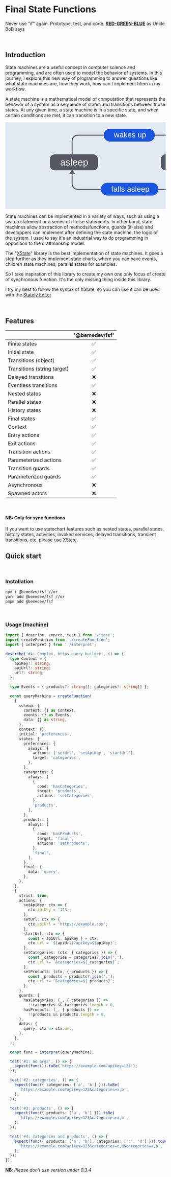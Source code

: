 # **Final State Functions**

Never use "if" again. Prototype, test, and code.
**<u>[RED-GREEN-BLUE](https://blog.cleancoder.com/uncle-bob/2014/12/17/TheCyclesOfTDD.html)</u>**
as Uncle BoB says

<br/>

## Introduction

State machines are a useful concept in computer science and programming,
and are often used to model the behavior of systems. In this journey, I
explore this new way of programming to answer questions like what state
machines are, how they work, how can I implement htem in my workflow.

A state machine is a mathematical model of computation that represents the
behavior of a system as a sequence of states and transitions between those
states. At any given time, a state machine is in a specific state, and when
certain conditions are met, it can transition to a new state.

<svg xmlns="http://www.w3.org/2000/svg" width="780" height="420"><style>@font-face{font-family:"TTCommons";src:url("https://stately.ai/assets/ttcommons.woff2")
format("woff2")}text{font-family:"TTCommons",Arial,sans-serif;font-variation-settings:'wght'
450}</style><g fill="none" fill-rule="evenodd"><path fill="#E3E9F3" d="M0 0h780v479H0z"/><path d="M210 100V60c.064-13.334 6.73-20 20-20h315c13.333.385 20 7.052 20 20v39.667M210 150v39.666c.064 13.334 6.73 20 20 20h315c13.333-.385 20-7.052 20-20V150" stroke="#555762" stroke-width="3"/><g transform="translate(488.869 99.667)"><rect fill="#555762" x=".131" y=".333" width="151.19" height="50" rx="15"/><text font-family="TTCommons, Arial, sans-serif" font-size="30" font-weight="400" fill="#FFF"><tspan x="34.326" y="35">awake</tspan></text></g><g transform="translate(139.869 99.667)"><rect fill="#555762" x=".131" y=".333" width="151.19" height="50" rx="15"/><text font-family="TTCommons, Arial, sans-serif" font-size="30" font-weight="400" fill="#FFF"><tspan x="32.451" y="35">asleep</tspan></text></g><path d="M565.806 399.558c-.569 0-1.142-.005-1.726-.013-36.864-.511-66.08-14.938-66.08-19.88 0-4.944 8.996-6.215 36.75-6.215 27.748 0 53.117 10.267 57.735 12.618 9.524 4.847-.235 13.49-26.679 13.49" fill-opacity=".25" fill="#000"/><path d="M525.843 324.28c3.503 2.453-4.335 3.511-6.324 2.696-7.792-3.204-15.979-14.333-18.656-22.414-.572-1.727-.777-4.108.767-4.941 1.51-.816 3.297.582 4.297 2.012 6.263 8.948 12.87 17.713 19.916 22.648" fill="#CBCCD0"/><path d="M538.527 368.773c1.902 4.476 4.66 10.642 9.202 13 2.79 1.448 6.171.82 8.295-1.158.603-.56 1.128-1.237 1.37-2.055.24-.818.165-1.795-.343-2.554-.685-1.023-1.965-1.441-2.77-2.373-1.772-2.05-1.263-7.14-1.132-9.527.2-3.636.823-7.19 1.398-10.74.378-2.33.73-4.687.612-7.096-.267-5.397-2.924-10.693-6.502-14.973-4.277-5.113-14.554-10.735-18.821-3.722-1.867 3.068-.492 7.424.216 10.887.979 4.792 1.984 9.585 3.207 14.342 1.39 5.408 3.06 10.778 5.268 15.97" fill="#ABADB3"/><path d="M585.593 336.39a11.598 11.598 0 00-1.557 3.57c-.756 3.053-.563 6.19-.84 9.297-.74 8.329-4.775 14.007-5.488 14.66-2.87 2.626-4.754-2.354-8.073-.633-4.274 2.216-3.022 12.713 7.37 13.309 7.683.441 14.631-10.445 17.276-17.2 2.506-6.4 3.814-16.125 2.262-22.543-.695-2.881-3.087-4.533-6.522-3.773-1.856.41-3.357 1.697-4.428 3.313" fill="#FFFFFE"/><path d="M594.669 344.468c2.079-3.827 2.629-9.188.462-13.226-1.026-1.91-2.552-3.372-4.117-4.66-5.937-4.89-13.71-6.08-21.127-6.79-7.526-.722-16.02-2.124-23.52-3.203-13.155-1.893-25.717 2.685-27.213 5.308-2.29 4.017 1.785 10.305 1.351 14.795-.545 5.647-1.347 12.637 5.364 14.749 2.753.866 5.708.73 8.57 1.116 2.792.377 5.397 1.31 8.062 2.171 2.332.752 4.803.601 7.132 1.412 7.081 2.464 17.037 2.862 24.592 2.237 12-.993 16.055-5.829 20.444-13.909M568.277 361.891c-2.053.776-3.556 2.715-4.042 4.85-.13.574-.195 1.17-.116 1.753.164 1.208.956 2.287 2 2.92 1.045.633 2.317.84 3.531.705 2.046-.23 3.978-1.47 4.932-3.288.87-1.658 1.04-4.403-.45-5.773-1.54-1.417-3.898-1.906-5.855-1.167" fill="#FFFFFE"/><path d="M552.178 352.895c-5.04-1.13-9.96-2.772-15.032-3.745-4.9-.941-10.248-1.098-15.22-.388.87 1.166 2.123 2.106 3.943 2.679 2.753.867 5.708.73 8.57 1.116 2.792.378 5.397 1.31 8.062 2.171 2.332.752 4.803.601 7.132 1.412 7.081 2.464 17.037 2.862 24.592 2.237 7.725-.639 12.155-2.873 15.505-6.539a76.674 76.674 0 01-37.552 1.057" fill="#CBCCD0"/><path d="M558.052 340.12s.924 18.39 11.97 48.092l-12.766 4.106s-16.605-34.1-16.878-61.326l17.674 9.128" fill="#FFFFFE"/><path d="M576.464 389.024c1.94 5.617-3.182 7.6-8.604 8.471-6.99 1.123-9.279-.694-10.686-4.128-1.401-3.427 1.775-7.182 7.102-8.383 5.327-1.199 10.987.556 12.188 4.04M499.284 375.5c.859 1.847 2.204 3.595 6.766 3.269 4.028-.289 4.5-2.477 3.717-4.237-.368-.827-.897-.848-.978-2.282-.457-8.084-.467-9.983 3.737-13.676 1.21-1.063 3.595-.176 5.15-.147 4.622.09 9.066-2.867 11.744-6.816 3-4.423 4.832-9.917 5.5-15.27.569-4.556-.04-10.187-2.438-13.727-2.607-3.85-8.648-3.67-12.377-1.759-3.342 1.714-6.256 4.596-8.724 7.843-13.378 17.601-12.906 45.064-12.097 46.802" fill="#FFFFFE"/><path d="M551.833 316.401c-1.163 3.166-1.239 8.743-.055 11.85 1.126 2.958 3.272 5.552 5.239 7.406 4.348 4.102 9.773 5.96 14.988 6.32 7.644.53 15.597.47 21.832-6.188 3.11-3.324 5.732-6.742 6.285-12.355 1.451-14.73-8.676-18.05-17.317-20.183-8.137-2.005-20.627-3.445-26.746 5.99-1.317 2.03-3.324 4.709-4.226 7.16" fill="#F26200"/><path d="M542.692 277.8c1.549-12.199 17.777-17.84 28.265-20.267 1.886-.436 4.147-.713 6.624-.833 2.467-.242 4.743-.3 6.675-.143 10.729.87 27.606 4.083 30.918 15.926 2.644 9.449-.957 19.755-4.2 29.64-1.48 4.515-3.041 9.074-3.156 13.348-.344 12.693-11.272 21.046-23.1 21.155-11.827.109-24.366-6.143-28.071-17.622-1.312-4.07-3.35-8.243-5.473-12.493-4.651-9.306-9.716-18.977-8.482-28.71" fill="#FFFFFE"/><path d="M556.093 317.391c-1.297-3.556-3.075-7.188-4.92-10.88-4.65-9.306-9.715-18.977-8.48-28.71.631-4.98 3.71-8.866 7.843-11.887 7.256 5.854 17.846 5.089 24.834 11.929 8.217 8.044 5.428 21.632-2.94 28.232-2.785 2.2-6.31 2.74-9.257 4.627-2.606 1.67-4.766 4.491-7.08 6.69" fill="#C17358"/><path d="M557.01 292.066c.339 4.61 2.724 8.19 5.329 8 2.605-.192 4.443-4.083 4.104-8.692-.338-4.609-2.723-8.19-5.329-8-2.605.192-4.441 4.083-4.104 8.692M593.66 289.377c.338 4.609 2.724 8.19 5.328 8 2.606-.191 4.444-4.083 4.105-8.692-.338-4.609-2.724-8.19-5.33-8-2.604.192-4.442 4.083-4.104 8.692" fill="#0F0F0D"/><path d="M631.16 271.829c-.136 4.428-1.948 7.951-7 7.833-7.922-.188-28.77-15.105-30.646-16.519-2.36-1.78-4.787-3.718-2.773-7.134 2.283-3.867 8.819-5.745 12.856-7.046 17.16-5.532 28.08 5.925 27.563 22.866M526.783 279.487c.783 4.361 3.089 7.583 8.07 6.728 7.81-1.342 26.257-19.143 27.906-20.815 2.075-2.106 4.19-4.377 1.7-7.463-2.82-3.492-9.56-4.396-13.748-5.094-17.782-2.967-26.914 9.96-23.928 26.644" fill="#9A7560"/><path d="M588.933 326.682c-.313.123-.592.51-.871.653-.967.496-2.255.635-3.324.662a10.11 10.11 0 01-3.353-.48c-.426-.14-2.63-.862-2.682-1.37.286 2.72 2.297 5.107 4.828 6.147 2.53 1.04 5.479.818 7.98-.29 2.501-1.11 4.576-3.045 6.157-5.279-.698.985-3.74 1.11-4.805 1.072-.734-.027-1.65-.086-2.338-.362-.427-.171-.944-.797-1.413-.79l-.179.037" fill="#AC3C4A"/><path d="M582.894 309.827c1.385-1.025 3.827-1.673 6.418-1.834h.01l.012-.001c2.587-.22 5.095.066 6.617.877 7.243 3.872 1.194 10.783-5.687 11.815v.002h-.008l-.011.001v-.002c-6.958-.016-13.953-5.97-7.351-10.858" fill="#4D3422"/><path d="M589.728 327.89c.517.063.99-.333 1.057-.883l1.069-8.744c.067-.551-.297-1.049-.814-1.113-.518-.063-.99.333-1.059.883l-1.068 8.746c-.067.55.297 1.048.815 1.11" fill="#4D3422"/><path d="M578.052 324.547c.423-.317 1.014-.205 1.315.252.855 1.292 3.592 2.54 4.95 2.72 1.967.258 3.419-.37 4.94-1.41l-.006-.083.077.036.069-.045.005.08c1.657.809 3.185 1.217 5.092.675 1.319-.375 3.844-2.01 4.501-3.413.232-.496.798-.693 1.264-.442.467.252.657.856.426 1.35-1.015 2.171-4.193 4.021-5.687 4.446-.58.165-1.13.261-1.654.3-1.447.106-2.7-.229-3.852-.707-1.07.641-2.26 1.155-3.708 1.262a8.128 8.128 0 01-1.681-.055c-1.54-.202-4.954-1.568-6.274-3.568-.301-.456-.202-1.082.223-1.398" fill="#4D3422"/><g><path d="M215.62 400c-34.069 0-61.68-5.939-61.68-13.268 0-3.345 5.76-6.398 15.246-8.731-.459-.653-.698-1.32-.698-2 0-7.333 27.61-13.272 61.68-13.272 34.06 0 61.671 5.94 61.671 13.272 0 3.343-5.76 6.395-15.246 8.729.459.653.699 1.321.699 2.002 0 7.33-27.612 13.268-61.671 13.268z" fill-opacity=".25" fill="#000"/><path d="M250.94 346.857c-3.968-.46 1.986-5.455 3.982-5.726 7.822-1.049 19.513 4.99 25.32 11.054 1.241 1.295 2.473 3.382 1.58 4.94-.875 1.526-2.964 1.156-4.424.354-9.136-5.022-18.473-9.696-26.458-10.622" fill="#CBCCD0"/><path d="M194.348 336.5c.193-.243.39-.483.59-.723 7.758-9.294 18.395-13.71 29.647-12.487 10.835 1.177 29.223 8.438 39.845 23.07 8.443 11.63-8.067 34.474-19.31 39.426-4.809 2.12-10.041 2.53-15.18 2.917l-13.215.995c-9.9.746-21.553.636-27.413-8.323-2.14-3.275-3.153-7.35-3.507-11.415-1.125-12.955.812-23.792 8.543-33.46" fill="#FFFFFE"/><path d="M261.08 343.145c6 5.267 4.529 9.806 14.937 16.842 2.868 1.94 7.074 3.734 9.868 5.95 3.847 3.05 4.554 5.305 4.62 9.052.096 5.533-6.747 5.25-8.436 4.14-9.515-6.255-21.167-.73-31.723-4.92-2.212-.876-4.412-1.875-6.358-3.409-3.619-2.853-6.129-7.4-7.817-12.222-.611-1.748-1.134-3.578-1.202-5.484-.173-4.852 3.324-13.72 7.4-15.598 6.166-2.84 13.845 1.378 18.711 5.65" fill="#FFFFFE"/><path d="M239.564 388.94c-6.216.72-23.674 3.457-25.565-6.786-.86-4.664.352-10.839 1.252-15.426a84.435 84.435 0 012.866-10.785c1.87-5.529 5.256-5.61 10.313-7.17 6.537-2.015 28.62 27.42 24.173 30.296-4.447 2.877-7.955 9.282-13.039 9.87" fill="#ABADB3"/><path d="M249.756 352.96c-5.509 5.022-13.567 5.022-13.585 5.618-.148 5.202 4.198 9.369 7.817 12.222 1.946 1.534 4.146 2.533 6.358 3.409 6.939 2.754 14.35 1.31 21.319 1.775-5.999-3.562-18.58-10.899-21.909-23.024" fill="#ABADB3"/><path d="M251.228 387.847c1.053-2.127 1.215-4.824.196-6.945-.817-1.7-2.518-3.376-4.128-4.078-1.78-.778-3.84.055-5.78-.055-3.425-.192-7.573-.247-10.93-1.018-4.094-.939-7.434-3.404-11.291-5.13-4.877-2.183-10.342-3.026-15.279-.906-3.92 1.684-9.448 7.257-7.33 12.376 1.96 4.74 8.024 7.215 12.051 8.096 6.042 1.322 12.48 1.244 18.616 1.451a390.8 390.8 0 0012.294.226c3.79.01 7.883.937 10.75-2.696.32-.404.597-.849.831-1.321" fill="#FFFFFE"/><path d="M251.424 380.902c-.817-1.7-2.518-3.376-4.128-4.078-1.78-.778-3.84.054-5.78-.054-.873-.05-1.793-.09-2.735-.135 2.205 1.33 3.905 3.858 3.82 5.994-.294 7.37-5.512 8.514-6.13 9.201 1.058.013 2.117.031 3.176.034 3.79.01 7.883.937 10.75-2.696.32-.404.597-.848.831-1.321 1.053-2.127 1.215-4.824.196-6.945" fill="#ABADB3"/><path d="M222.453 383.052c3.499-3.929 5.81-9.148 6.623-14.624.21-1.412.322-2.866.068-4.263-.255-1.397-.917-2.743-1.985-3.502-.89-.631-1.98-.809-3.035-.79-2.484.042-4.888 1.087-7.065 2.458-4.612 2.904-8.399 7.274-11.516 12.085-1.801 2.78-6.626 10.466-3.34 13.665.374.362.838.582 1.294.795l2.09.976c2.623 1.225 6.149.063 8.776-1.009 3.024-1.234 5.807-3.229 8.09-5.791" fill="#CBCCD0"/><path d="M262.577 390.357c3.642 1.327 8.196 1.852 10.69-1.154 1.695-2.045 1.993-5.243 1.118-7.84-.874-2.596-2.886-4.122-5.016-5.512-2.264-1.477-4.884-2.29-7.293-3.526-7.313-3.753-29.259-29.707-34.384-30.888-4.07-.936-11.253.394-11.776 5.9-.484 5.098 6.535 12.558 9.537 15.686 5.463 5.691 11.824 9.4 17.945 13.92 5.417 3.996 10.447 8.922 16.303 12.12.832.453 1.815.908 2.876 1.294" fill="#FFFFFE"/><path d="M184.208 375.639c2.962 3.117 9.069 6.581 13.024 7.255 3.766.643 7.59.019 10.52-.872 6.479-1.968 12.004-5.015 14.753-10.143 4.033-7.518 6.525-17.095 2.006-27.532-2.257-5.21-4.838-9.974-10.77-13.95-15.566-10.435-23.791-2.07-30.039 5.496-5.879 7.125-13.101 19.057-5.473 31.063 1.642 2.585 3.687 6.27 5.98 8.683" fill="#F26200"/><path d="M154.559 386.013c-4.941-3.939-8.483-10.017-9.61-19.456-1.627-13.607 1.417-28.206 9.38-38.702 7.964-10.495 21.038-16.228 32.871-13.063 7.137 1.907 13.379 6.735 18.843 12.221 7.467 7.498 14.012 16.869 15.953 27.965 4.19 23.946-11.28 39.332-31.043 38.687-12.553-.408-27.003-.165-36.394-7.652" fill="#FFFFFE"/><path d="M190.953 393.665c4.15.136 8.104-.444 11.733-1.653.316-2.795-.336-5.668-.997-8.41-.925-3.833-2.012-7.91-4.746-10.399-2.89-2.631-7.086-2.846-10.637-1.51-3.55 1.334-6.58 4.005-9.417 6.772a130.248 130.248 0 00-7.986 8.525c-1.207 1.41-2.406 2.839-3.66 4.202 8.026 2.214 17.294 2.2 25.71 2.473" fill="#C17358"/><path d="M196.953 308.376c2.768 3.589 3.771 7.7.134 11.33-5.702 5.694-30.04 9.312-32.276 9.582-2.815.337-5.78.6-6.569-3.576-.893-4.729 2.498-11.026 4.501-15.028 8.512-17.007 23.616-16.033 34.21-2.308M165.68 396.709c4.18-.835 7.287-3.315 6.524-8.692-1.197-8.429-18.016-28.368-19.597-30.15-1.991-2.245-4.14-4.531-7.118-1.85-3.372 3.035-4.312 10.305-5.025 14.82-3.036 19.178 9.226 29.058 25.216 25.872" fill="#9A7560"/><path d="M221.996 354.978a40.358 40.358 0 00-.311-1.54c-.959-1.237-2.497-2.027-3.899-1.546-.44.151-.874.453-1.05.932-.087.235-.104.492-.102.745.01 2.312 1.455 4.23 2.406 6.27 1.1 2.36 1.556 5.096 1.335 7.762-.116 1.41-1.919 5.215-.82 6.243.378.353.856.34 1.319.135 1.858-5.436 2.378-11.831 1.122-19.001" fill="#AC3C4A"/><path d="M210.22 381.206c.028-1.752.839-4.264 2.045-6.672l.004-.008.005-.01c1.167-2.433 2.624-4.544 3.928-5.509 6.213-4.593 7.692 4.253 4.886 10.942h.002l-.004.007-.005.012h-.002c-3.534 6.239-10.99 9.58-10.86 1.238" fill="#4D3422"/><path d="M189.054 376.416c1.48-1.533 4.859 3.74 2.69 8.82-2.168 5.08-8.3 7.834-8.598 5.413-.298-2.421 4.239-1.968 5.878-6.455 1.64-4.488-1.449-6.244.03-7.778M200.34 344.782c1.17-1.842 5.45 2.518 4.255 7.985-1.195 5.466-6.703 9.586-7.438 7.29-.736-2.295 3.794-2.91 4.58-7.674.784-4.764-2.565-5.759-1.397-7.6" fill="#0F0F0D"/></g><g transform="translate(309.5 20)"><rect fill="#1955DD" width="160.635" height="40" rx="20"/><text font-family="TTCommons, Arial, sans-serif" font-size="24" font-weight="400" fill="#FFF"><tspan x="31.839" y="27">wakes
up</tspan></text></g><g transform="translate(300.5 189)"><rect fill="#1955DD" width="180.59" height="40" rx="20"/><text font-family="TTCommons, Arial, sans-serif" font-size="24" font-weight="400" fill="#FFF"><tspan x="32.587" y="28">falls
asleep</tspan></text></g><path fill="#555762" d="M575 88h-20l10 14zM200 162h20l-10-14z"/></g></svg>

State machines can be implemented in a variety of ways, such as using a
switch statement or a series of if-else statements. In other hand, state
machines allow abstraction of methods/functions, guards (if-else) and
developpers can implement after defining the state machine, the logic of
the system. I used to say it's an industrial way to do programming in
opposition to the craftmanship model.

The "[XState](https://xstate.js.org/docs/)" library is the best
implementation of state machines. It goes a step further as they implement
state charts, where you can have events, children state machines, parallel
states for examples.

So I take inspiration of this library to create my own one only focus of
create of synchronous function. It's the only missing thing inside this
library.

I try my best to follow the syntax of XState, so you can use it can be used
with the
[Stately Editor](https://stately.ai/registry/discover?page=1&facetFilters=%255B%255D&numericFilters=%255B%255D)

<br />

## Features

|                             | **'@bemedev/fsf'** |
| --------------------------- | :----------------: |
| Finite states               |         ✅         |
| Initial state               |         ✅         |
| Transitions (object)        |         ✅         |
| Transitions (string target) |         ✅         |
| Delayed transitions         |         ❌         |
| Eventless transitions       |         ✅         |
| Nested states               |         ❌         |
| Parallel states             |         ❌         |
| History states              |         ❌         |
| Final states                |         ✅         |
| Context                     |         ✅         |
| Entry actions               |         ✅         |
| Exit actions                |         ✅         |
| Transition actions          |         ✅         |
| Parameterized actions       |         ✅         |
| Transition guards           |         ✅         |
| Parameterized guards        |         ✅         |
| Asynchronous                |         ❌         |
| Spawned actors              |         ❌         |

<br/>

#### **NB: Only for sync functions**

If you want to use statechart features such as nested states, parallel
states, history states, activities, invoked services, delayed transitions,
transient transitions, etc. please use
[<u>XState</u>](https://github.com/statelyai/xstate). <br/>

## Quick start

<br/>

### Installation

```bash
npm i @bemedev/fsf //or
yarn add @bemedev/fsf //or
pnpm add @bemedev/fsf
```

<br/>

### Usage (machine)

```ts
import { describe, expect, test } from 'vitest';
import createFunction from './createFunction';
import { interpret } from './interpret';

describe('#4: Complex, https query builder', () => {
  type Context = {
    apiKey?: string;
    apiUrl?: string;
    url?: string;
  };

  type Events = { products?: string[]; categories?: string[] };

  const queryMachine = createFunction(
    {
      schema: {
        context: {} as Context,
        events: {} as Events,
        data: {} as string,
      },
      context: {},
      initial: 'preferences',
      states: {
        preferences: {
          always: {
            actions: ['setUrl', 'setApiKey', 'startUrl'],
            target: 'categories',
          },
        },
        categories: {
          always: [
            {
              cond: 'hasCategories',
              target: 'products',
              actions: 'setCategories',
            },
            'products',
          ],
        },
        products: {
          always: [
            {
              cond: 'hasProducts',
              target: 'final',
              actions: 'setProducts',
            },
            'final',
          ],
        },
        final: {
          data: 'query',
        },
      },
    },
    {
      strict: true,
      actions: {
        setApiKey: ctx => {
          ctx.apiKey = '123';
        },
        setUrl: ctx => {
          ctx.apiUrl = 'https://example.com';
        },
        startUrl: ctx => {
          const { apiUrl, apiKey } = ctx;
          ctx.url = `${apiUrl}?apikey=${apiKey}`;
        },
        setCategories: (ctx, { categories }) => {
          const _categories = categories?.join(',');
          ctx.url += `&categories=${_categories}`;
        },
        setProducts: (ctx, { products }) => {
          const _products = products?.join(',');
          ctx.url += `&categories=${_products}`;
        },
      },
      guards: {
        hasCategories: (_, { categories }) =>
          !!categories && categories.length > 0,
        hasProducts: (_, { products }) =>
          !!products && products.length > 0,
      },
      datas: {
        query: ctx => ctx.url,
      },
    },
  );

  const func = interpret(queryMachine);

  test('#1: no args', () => {
    expect(func()).toBe('https://example.com?apikey=123');
  });

  test('#2: categories', () => {
    expect(func({ categories: ['a', 'b'] })).toBe(
      'https://example.com?apikey=123&categories=a,b',
    );
  });

  test('#3: products', () => {
    expect(func({ products: ['a', 'b'] })).toBe(
      'https://example.com?apikey=123&categories=a,b',
    );
  });

  test('#4: categories and products', () => {
    expect(func({ products: ['a', 'b'], categories: ['c', 'd'] })).toBe(
      'https://example.com?apikey=123&categories=c,d&categories=a,b',
    );
  });
});
```

**NB**: _Please don't use version under 0.3.4_
